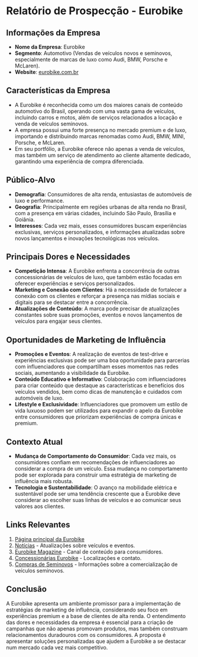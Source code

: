 # Relatório de Prospecção - Eurobike

## Informações da Empresa
- **Nome da Empresa**: Eurobike
- **Segmento**: Automotivo (Vendas de veículos novos e seminovos, especialmente de marcas de luxo como Audi, BMW, Porsche e McLaren).
- **Website**: [eurobike.com.br](http://www.eurobike.com.br)

## Características da Empresa
- A Eurobike é reconhecida como um dos maiores canais de conteúdo automotivo do Brasil, operando com uma vasta gama de veículos, incluindo carros e motos, além de serviços relacionados a locação e venda de veículos seminovos.
- A empresa possui uma forte presença no mercado premium e de luxo, importando e distribuindo marcas renomadas como Audi, BMW, MINI, Porsche, e McLaren.
- Em seu portfólio, a Eurobike oferece não apenas a venda de veículos, mas também um serviço de atendimento ao cliente altamente dedicado, garantindo uma experiência de compra diferenciada.

## Público-Alvo
- **Demografia**: Consumidores de alta renda, entusiastas de automóveis de luxo e performance.
- **Geografia**: Principalmente em regiões urbanas de alta renda no Brasil, com a presença em várias cidades, incluindo São Paulo, Brasília e Goiânia.
- **Interesses**: Cada vez mais, esses consumidores buscam experiências exclusivas, serviços personalizados, e informações atualizadas sobre novos lançamentos e inovações tecnológicas nos veículos.

## Principais Dores e Necessidades
- **Competição Intensa**: A Eurobike enfrenta a concorrência de outras concessionárias de veículos de luxo, que também estão focadas em oferecer experiências e serviços personalizados.
- **Marketing e Conexão com Clientes**: Há a necessidade de fortalecer a conexão com os clientes e reforçar a presença nas mídias sociais e digitais para se destacar entre a concorrência.
- **Atualizações de Conteúdo**: A marca pode precisar de atualizações constantes sobre suas promoções, eventos e novos lançamentos de veículos para engajar seus clientes.

## Oportunidades de Marketing de Influência
- **Promoções e Eventos**: A realização de eventos de test-drive e experiências exclusivas pode ser uma boa oportunidade para parcerias com influenciadores que compartilham esses momentos nas redes sociais, aumentando a visibilidade da Eurobike.
- **Conteúdo Educativo e Informativo**: Colaboração com influenciadores para criar conteúdo que destaque as características e benefícios dos veículos vendidos, bem como dicas de manutenção e cuidados com automóveis de luxo.
- **Lifestyle e Exclusividade**: Influenciadores que promovem um estilo de vida luxuoso podem ser utilizados para expandir o apelo da Eurobike entre consumidores que priorizam experiências de compra únicas e premium.

## Contexto Atual
- **Mudança de Comportamento do Consumidor**: Cada vez mais, os consumidores confiam em recomendações de influenciadores ao considerar a compra de um veículo. Essa mudança no comportamento pode ser explorada para construir uma estratégia de marketing de influência mais robusta.
- **Tecnologia e Sustentabilidade**: O avanço na mobilidade elétrica e sustentável pode ser uma tendência crescente que a Eurobike deve considerar ao escolher suas linhas de veículos e ao comunicar seus valores aos clientes.

## Links Relevantes
1. [Página principal da Eurobike](http://www.eurobike.com.br)
2. [Notícias](http://www.eurobike.com.br/news) - Atualizações sobre veículos e eventos.
3. [Eurobike Magazine](http://www.eurobike.com.br/magazine) - Canal de conteúdo para consumidores.
4. [Concessionárias Eurobike](http://www.eurobike.com.br/dealerships) - Localizações e contato.
5. [Compras de Seminovos](http://www.eurobike.com.br/snew) - Informações sobre a comercialização de veículos seminovos.

## Conclusão
A Eurobike apresenta um ambiente promissor para a implementação de estratégias de marketing de influência, considerando seu foco em experiências premium e a base de clientes de alta renda. O entendimento das dores e necessidades da empresa é essencial para a criação de campanhas que não apenas promovam produtos, mas também construam relacionamentos duradouros com os consumidores. A proposta é apresentar soluções personalizadas que ajudem a Eurobike a se destacar num mercado cada vez mais competitivo.